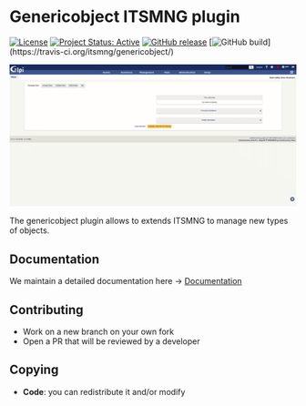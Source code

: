 # Genericobject ITSMNG plugin

[![License](https://img.shields.io/github/license/itsmng/genericobject.svg?&label=License)](https://github.com/itsmng/genericobject/blob/develop/LICENSE)
[![Project Status: Active](http://www.repostatus.org/badges/latest/active.svg)](http://www.repostatus.org/#active)
[![GitHub release](https://img.shields.io/github/release/itsmng/genericobject.svg)](https://github.com/itsmng/genericobject/releases)
[![GitHub build](https://travis-ci.org/itsmng/genericobject.svg?)](https://travis-ci.org/itsmng/genericobject/)

![Screenshot](./genericobject.gif "genericobject")


The genericobject plugin allows to extends ITSMNG to manage new types of objects.


## Documentation

We maintain a detailed documentation here -> [Documentation](http://glpi-plugins.readthedocs.io/en/latest/genericobject/index.html)

## Contributing

* Work on a new branch on your own fork
* Open a PR that will be reviewed by a developer

## Copying

* **Code**: you can redistribute it and/or modify
